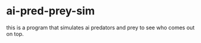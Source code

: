 # ai-pred-prey-sim
this is a program that simulates ai predators and prey to see who comes out on top.
